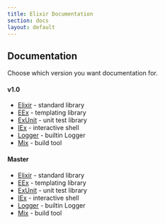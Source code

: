 ```yaml
---
title: Elixir Documentation
section: docs
layout: default
---
```


## Documentation

Choose which version you want documentation for.

#### v1.0

* [Elixir](/docs/stable/elixir) - standard library
* [EEx](/docs/stable/eex) - templating library
* [ExUnit](/docs/stable/ex_unit) - unit test library
* [IEx](/docs/stable/iex) - interactive shell
* [Logger](/docs/stable/logger) - builtin Logger
* [Mix](/docs/stable/mix) - build tool

#### Master

* [Elixir](/docs/master/elixir) - standard library
* [EEx](/docs/master/eex) - templating library
* [ExUnit](/docs/master/ex_unit) - unit test library
* [IEx](/docs/master/iex) - interactive shell
* [Logger](/docs/master/logger) - builtin Logger
* [Mix](/docs/master/mix) - build tool
